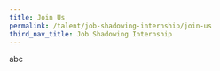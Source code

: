 ```yaml
---
title: Join Us
permalink: /talent/job-shadowing-internship/join-us
third_nav_title: Job Shadowing Internship
---
```

abc